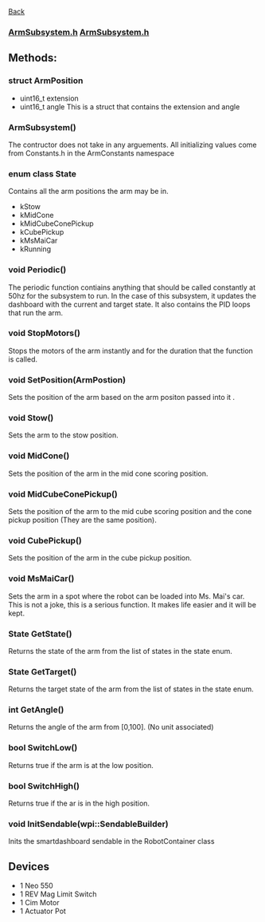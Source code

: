 [Back](/docs/subsystems/Subsystems.md)

### [ArmSubsystem.h](/src/main/include/subsystems/ArmSubsystem.h) [ArmSubsystem.h](/src/main/cpp/subsystems/ArmSubsystem.cpp)

## Methods:

### struct ArmPosition 
- uint16_t extension
- uint16_t angle
This is a struct that contains the extension and angle

### ArmSubsystem()
The contructor does not take in any arguements. All initializing values come from Constants.h in the ArmConstants namespace

### enum class State
Contains all the arm positions the arm may be in. 
- kStow
- kMidCone
- kMidCubeConePickup
- kCubePickup
- kMsMaiCar
- kRunning

### void Periodic()
The periodic function contiains anything that should be called constantly at 50hz for the subsystem to run. In the case of this subsystem, it updates the dashboard with the current and target state. It also contains the PID loops that run the arm. 

### void StopMotors()
Stops the motors of the arm instantly and for the duration that the function is called.

### void SetPosition(ArmPostion)
Sets the position of the arm based on the arm positon passed into it .

### void Stow()
Sets the arm to the stow position.

### void MidCone()
Sets the position of the arm in the mid cone scoring position.

### void MidCubeConePickup()
Sets the position of the arm to the mid cube scoring position and the cone pickup position (They are the same position).

### void CubePickup()
Sets the position of the arm in the cube pickup position.

### void MsMaiCar()
Sets the arm in a spot where the robot can be loaded into Ms. Mai's car. This is not a joke, this is a serious function. It makes life easier and it will be kept. 

### State GetState()
Returns the state of the arm from the list of states in the state enum.

### State GetTarget()
Returns the target state of the arm from the list of states in the state enum.

### int GetAngle()
Returns the angle of the arm from [0,100]. (No unit associated)

### bool SwitchLow()
Returns true if the arm is at the low position.

### bool SwitchHigh()
Returns true if the ar is in the high position.

### void InitSendable(wpi::SendableBuilder)
Inits the smartdashboard sendable in the RobotContainer class

## Devices
- 1 Neo 550
- 1 REV Mag Limit Switch
- 1 Cim Motor
- 1 Actuator Pot